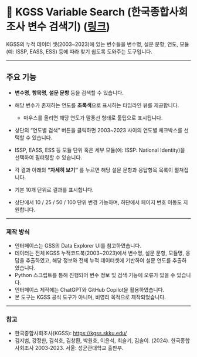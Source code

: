 # 🧭 KGSS Variable Search (한국종합사회조사 변수 검색기) ([링크](https://gyuhoshin.github.io/kgss-variable-finder/))

KGSS의 누적 데이터 셋(2003~2023)에 있는 변수들을 변수명, 설문 문항, 연도, 모듈(예: ISSP, EASS, ESS) 등에 따라 찾기 쉽도록 도와주는 도구입니다.

---

## 주요 기능

- **변수명**, **항목명**, **설문 문항** 등을 검색할 수 있습니다.

- 해당 변수가 존재하는 연도를 **초록색**으로 표시하는 타임라인 뷰를 제공합니다.

  - 마우스를 올리면 해당 연도가 말풍선 형태로 툴팁으로 표시됩니다.

- 상단의 “연도별 검색” 버튼을 클릭하면 2003~2023 사이의 연도별 체크박스를 선택할 수 있습니다.

- ISSP, EASS, ESS 등 모듈 단위 혹은 세부 모듈(예: ISSP: National Identity)을 선택하여 필터링할 수 있습니다.

- 각 결과 아래의 **“자세히 보기”** 를 누르면 해당 설문 문항과 응답항목 목록이 펼쳐집니다.

- 기본 10개 단위로 결과를 표시합니다.
- 상단에서 10 / 25 / 50 / 100 단위 변경 가능하며, 하단에서 페이지 번호 이동도 지원합니다.

---

### 제작 방식

- 인터페이스는 GSS의 Data Explorer UI를 참고하였습니다.
- 데이터는 전체 KGSS 누적코드북(2003~2023)에서 변수명, 설문 문항, 모듈명, 응답을 추출하였고, 해당 정보와 전체 누적 데이터셋에 기반하여 설문 연도를 추출하였습니다.
- Python 스크립트를 통해 진행되어 변수 정보 및 검색 기능에 오류가 있을 수 있습니다.
- 인터페이스 제작에는 ChatGPT와 GitHub Copilot을 활용하였습니다.
- 본 도구는 KGSS 공식 도구가 아니며, 비영리 목적으로 제작되었습니다.

---

### 참고

- 한국종합사회조사(KGSS): https://kgss.skku.edu/
- 김지범, 강정한, 김석호, 김창환, 박원호, 이윤석, 최슬기, 김솔이. (2024). 한국종합사회조사 2003-2023. 서울: 성균관대학교 출판부.
